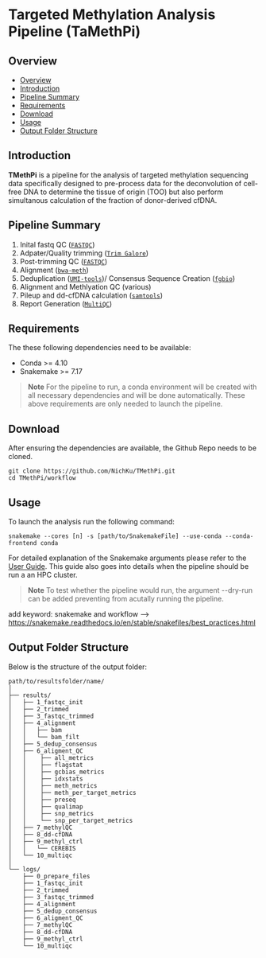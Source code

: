 # **Targeted Methylation Analysis Pipeline (TaMethPi)**

## **Overview**

* [Overview](#overview)
* [Introduction](#introduction)
* [Pipeline Summary](#pipeline-summary)
* [Requirements](#requirements)
* [Download](#download)
* [Usage](#usage)
* [Output Folder Structure](#output-folder-structure)

## **Introduction**

**TMethPi** is a pipeline for the analysis of targeted methylation sequencing data specifically designed to pre-process data for the deconvolution of cell-free DNA to determine the tissue of origin (TOO) but also perform simultanous calculation of the fraction of donor-derived cfDNA.

## **Pipeline Summary**

1. Inital fastq QC ([`FASTQC`](https://www.bioinformatics.babraham.ac.uk/projects/fastqc/))
2. Adpater/Quality trimming ([`Trim Galore`](https://github.com/FelixKrueger/TrimGalore))
3. Post-trimming QC ([`FASTQC`](https://www.bioinformatics.babraham.ac.uk/projects/fastqc/))
4. Alignment ([`bwa-meth`](https://github.com/brentp/bwa-meth))
5. Deduplication ([`UMI-tools`](https://umi-tools.readthedocs.io/en/latest/index.html))/ Consensus Sequence Creation ([`fgbio`](http://fulcrumgenomics.github.io/fgbio/))
6. Alignment and Methlyation QC (various)
7. Pileup and dd-cfDNA calculation ([`samtools`](https://www.htslib.org))
8. Report Generation ([`MultiQC`](https://multiqc.info))


## **Requirements**

The these following dependencies need to be available:
- Conda >= 4.10
- Snakemake >= 7.17

> **Note**
> For the pipeline to run, a conda environment will be created with all necessary dependencies and will be done automatically.
These above requirements are only needed to launch the pipeline.

## **Download**

After ensuring the dependencies are available, the Github Repo needs to be cloned.

```
git clone https://github.com/NichKu/TMethPi.git
cd TMethPi/workflow
```

## **Usage**

To launch the analysis run the following command:

```
snakemake --cores [n] -s [path/to/SnakemakeFile] --use-conda --conda-frontend conda
```

For detailed explanation of the Snakemake arguments please refer to the [User Guide](https://snakemake.readthedocs.io/en/stable/#). This guide also goes into details when the pipeline should be run a an HPC cluster.

> **Note**
> To test whether the pipeline would run, the argument --dry-run can be added preventing from acutally running the pipeline.


add keyword: snakemake and workflow --> https://snakemake.readthedocs.io/en/stable/snakefiles/best_practices.html

## **Output Folder Structure**

Below is the structure of the output folder:

``` 
path/to/resultsfolder/name/
│  
├── results/
│   ├── 1_fastqc_init
│   ├── 2_trimmed
│   ├── 3_fastqc_trimmed
│   ├── 4_alignment
│   │   ├── bam
│   │   └── bam_filt
│   ├── 5_dedup_consensus
│   ├── 6_aligment_QC
│   │    ├── all_metrics
│   │    ├── flagstat
│   │    ├── gcbias_metrics
│   │    ├── idxstats
│   │    ├── meth_metrics
│   │    ├── meth_per_target_metrics
│   │    ├── preseq
│   │    ├── qualimap
│   │    ├── snp_metrics
│   │    └── snp_per_target_metrics
│   ├── 7_methylQC
│   ├── 8_dd-cfDNA
│   ├── 9_methyl_ctrl
│   │   └── CEREBIS
│   └── 10_multiqc
│
└── logs/  
    ├── 0_prepare_files
    ├── 1_fastqc_init
    ├── 2_trimmed
    ├── 3_fastqc_trimmed
    ├── 4_alignment
    ├── 5_dedup_consensus
    ├── 6_aligment_QC
    ├── 7_methylQC
    ├── 8_dd-cfDNA
    ├── 9_methyl_ctrl
    └── 10_multiqc
```
